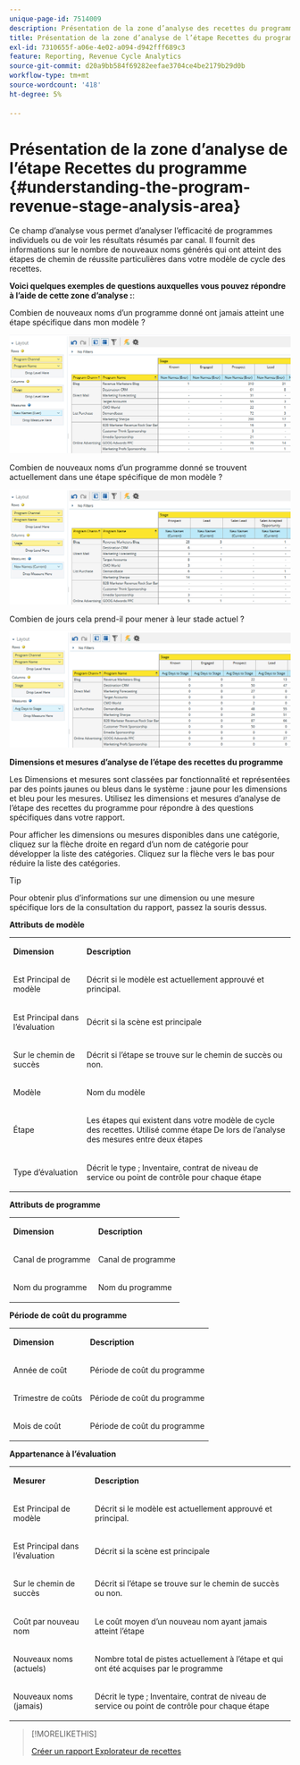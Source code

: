 ```yaml
---
unique-page-id: 7514009
description: Présentation de la zone d’analyse des recettes du programme - Documents Marketo - Documentation du produit
title: Présentation de la zone d’analyse de l’étape Recettes du programme
exl-id: 7310655f-a06e-4e02-a094-d942fff689c3
feature: Reporting, Revenue Cycle Analytics
source-git-commit: d20a9bb584f69282eefae3704ce4be2179b29d0b
workflow-type: tm+mt
source-wordcount: '418'
ht-degree: 5%

---
```


# Présentation de la zone d’analyse de l’étape Recettes du programme {#understanding-the-program-revenue-stage-analysis-area}

Ce champ d’analyse vous permet d’analyser l’efficacité de programmes individuels ou de voir les résultats résumés par canal. Il fournit des informations sur le nombre de nouveaux noms générés qui ont atteint des étapes de chemin de réussite particulières dans votre modèle de cycle des recettes.

**Voici quelques exemples de questions auxquelles vous pouvez répondre à l’aide de cette zone d’analyse :**:

Combien de nouveaux noms d’un programme donné ont jamais atteint une étape spécifique dans mon modèle ?

![](assets/one-3.png)

Combien de nouveaux noms d’un programme donné se trouvent actuellement dans une étape spécifique de mon modèle ?

![](assets/two-3.png)

Combien de jours cela prend-il pour mener à leur stade actuel ?

![](assets/three-3.png)

**Dimensions et mesures d’analyse de l’étape des recettes du programme**

Les Dimensions et mesures sont classées par fonctionnalité et représentées par des points jaunes ou bleus dans le système : jaune pour les dimensions et bleu pour les mesures. Utilisez les dimensions et mesures d’analyse de l’étape des recettes du programme pour répondre à des questions spécifiques dans votre rapport.

Pour afficher les dimensions ou mesures disponibles dans une catégorie, cliquez sur la flèche droite en regard d’un nom de catégorie pour développer la liste des catégories. Cliquez sur la flèche vers le bas pour réduire la liste des catégories.

>[!TIP]
>
>Pour obtenir plus d’informations sur une dimension ou une mesure spécifique lors de la consultation du rapport, passez la souris dessus.

**Attributs de modèle**

<table> 
 <tbody> 
  <tr> 
   <td colspan="1" rowspan="1"><strong>Dimension</strong></td> 
   <td colspan="1" rowspan="1"><p><strong>Description</strong></p></td> 
  </tr> 
  <tr> 
   <td colspan="1" rowspan="1"><p>Est Principal de modèle</p></td> 
   <td colspan="1" rowspan="1"><p>Décrit si le modèle est actuellement approuvé et principal.</p></td> 
  </tr> 
  <tr> 
   <td colspan="1" rowspan="1"><p>Est Principal dans l’évaluation</p></td> 
   <td colspan="1" rowspan="1"><p>Décrit si la scène est principale</p></td> 
  </tr> 
  <tr> 
   <td colspan="1" rowspan="1"><p>Sur le chemin de succès</p></td> 
   <td colspan="1" rowspan="1"><p>Décrit si l’étape se trouve sur le chemin de succès ou non.</p></td> 
  </tr> 
  <tr> 
   <td colspan="1" rowspan="1"><p>Modèle</p></td> 
   <td colspan="1" rowspan="1"><p>Nom du modèle</p></td> 
  </tr> 
  <tr> 
   <td colspan="1" rowspan="1"><p>Étape</p></td> 
   <td colspan="1" rowspan="1"><p>Les étapes qui existent dans votre modèle de cycle des recettes. Utilisé comme étape De lors de l’analyse des mesures entre deux étapes</p></td> 
  </tr> 
  <tr> 
   <td colspan="1" rowspan="1"><p>Type d’évaluation</p></td> 
   <td colspan="1" rowspan="1"><p>Décrit le type ; Inventaire, contrat de niveau de service ou point de contrôle pour chaque étape</p></td> 
  </tr> 
 </tbody> 
</table>

**Attributs de programme**

<table> 
 <tbody> 
  <tr> 
   <td colspan="1" rowspan="1"><p><strong>Dimension</strong></p></td> 
   <td colspan="1" rowspan="1"><p><strong>Description</strong></p></td> 
  </tr> 
  <tr> 
   <td colspan="1" rowspan="1"><p>Canal de programme</p></td> 
   <td colspan="1" rowspan="1"><p>Canal de programme</p></td> 
  </tr> 
  <tr> 
   <td colspan="1" rowspan="1"><p>Nom du programme</p></td> 
   <td colspan="1" rowspan="1"><p>Nom du programme</p></td> 
  </tr> 
 </tbody> 
</table>

**Période de coût du programme**

<table> 
 <tbody> 
  <tr> 
   <td colspan="1" rowspan="1"><p><strong>Dimension</strong></p></td> 
   <td colspan="1" rowspan="1"><p><strong>Description</strong></p></td> 
  </tr> 
  <tr> 
   <td colspan="1" rowspan="1"><p>Année de coût</p></td> 
   <td colspan="1" rowspan="1"><p>Période de coût du programme</p></td> 
  </tr> 
  <tr> 
   <td colspan="1" rowspan="1"><p>Trimestre de coûts</p></td> 
   <td colspan="1" rowspan="1"><p>Période de coût du programme</p></td> 
  </tr> 
  <tr> 
   <td colspan="1" rowspan="1"><p>Mois de coût</p></td> 
   <td colspan="1" rowspan="1"><p>Période de coût du programme</p></td> 
  </tr> 
 </tbody> 
</table>

**Appartenance à l’évaluation**

<table> 
 <tbody> 
  <tr> 
   <td colspan="1" rowspan="1"><p><strong>Mesurer</strong></p></td> 
   <td colspan="1" rowspan="1"><p><strong>Description</strong></p></td> 
  </tr> 
  <tr> 
   <td colspan="1" rowspan="1"><p>Est Principal de modèle</p></td> 
   <td colspan="1" rowspan="1"><p>Décrit si le modèle est actuellement approuvé et principal.</p></td> 
  </tr> 
  <tr> 
   <td colspan="1" rowspan="1"><p>Est Principal dans l’évaluation</p></td> 
   <td colspan="1" rowspan="1"><p>Décrit si la scène est principale</p></td> 
  </tr> 
  <tr> 
   <td colspan="1" rowspan="1"><p>Sur le chemin de succès</p></td> 
   <td colspan="1" rowspan="1"><p>Décrit si l’étape se trouve sur le chemin de succès ou non.</p></td> 
  </tr> 
  <tr> 
   <td colspan="1" rowspan="1"><p>Coût par nouveau nom</p></td> 
   <td colspan="1" rowspan="1"><p>Le coût moyen d’un nouveau nom ayant jamais atteint l’étape</p></td> 
  </tr> 
  <tr> 
   <td colspan="1" rowspan="1"><p>Nouveaux noms (actuels)</p></td> 
   <td colspan="1" rowspan="1"><p>Nombre total de pistes actuellement à l’étape et qui ont été acquises par le programme</p></td> 
  </tr> 
  <tr> 
   <td colspan="1" rowspan="1"><p>Nouveaux noms (jamais)</p></td> 
   <td colspan="1" rowspan="1"><p>Décrit le type ; Inventaire, contrat de niveau de service ou point de contrôle pour chaque étape</p></td> 
  </tr> 
 </tbody> 
</table>

>[!MORELIKETHIS]
>
>[Créer un rapport Explorateur de recettes](/help/marketo/product-docs/reporting/revenue-cycle-analytics/revenue-explorer/create-a-revenue-explorer-report.md)
